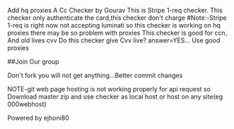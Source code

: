 Add hq proxies
A Cc Checker by Gourav 
This is Stripe 1-req checker. This checker only authenticate the card,this checker don't charge 
#Note:-Stripe 1-req is right now not accepting luminati so this checker is working on hq proxies there may be so problem with proxies This checker is good for ccn, And old lives cvv Do this checker give Cvv live? answer=YES... Use good proxies

##Join Our group 

Don't fork you will not get anything...Better commit changes

NOTE-git web page hosting is not working properly for api request so Download master zip and use checker as local host or host on any site(eg 000webhost)

Powered by ejhoni80
